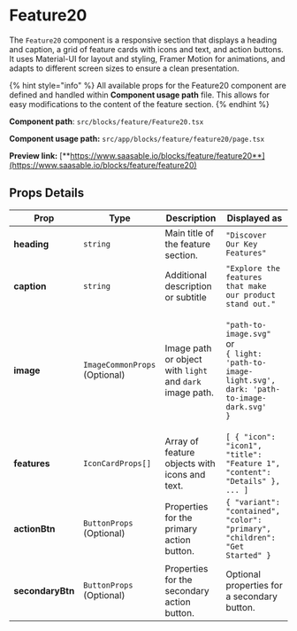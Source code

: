 # Feature20

The `Feature20` component is a responsive section that displays a heading and caption, a grid of feature cards with icons and text, and action buttons. It uses Material-UI for layout and styling, Framer Motion for animations, and adapts to different screen sizes to ensure a clean presentation.

{% hint style="info" %}
All available props for the Feature20 component are defined and handled within **Component usage path** file. This allows for easy modifications to the content of the feature section.
{% endhint %}

**Component path**: `src/blocks/feature/Feature20.tsx`

**Component usage path:**  `src/app/blocks/feature/feature20/page.tsx`

**Preview link:** [**https://www.saasable.io/blocks/feature/feature20**](https://www.saasable.io/blocks/feature/feature20)

## Props Details

| Prop             | Type                          | Description                                              | Displayed as                                                                                                                         |
| ---------------- | ----------------------------- | -------------------------------------------------------- | ------------------------------------------------------------------------------------------------------------------------------------ |
| **heading**      | `string`                      | Main title of the feature section.                       | `"Discover Our Key Features"`                                                                                                        |
| **caption**      | `string`                      | Additional description or subtitle                       | `"Explore the features that make our product stand out."`                                                                            |
| **image**        | `ImageCommonProps` (Optional) | Image path or object with `light` and `dark` image path. | <p><code>"path-to-image.svg"</code><br> or <br><code>{ light: 'path-to-image-light.svg', dark: 'path-to-image-dark.svg' }</code></p> |
| **features**     | `IconCardProps[]`             | Array of feature objects with icons and text.            | `[ { "icon": "icon1", "title": "Feature 1", "content": "Details" }, ... ]`                                                           |
| **actionBtn**    | `ButtonProps` (Optional)      | Properties for the primary action button.                | `{ "variant": "contained", "color": "primary", "children": "Get Started" }`                                                          |
| **secondaryBtn** | `ButtonProps` (Optional)      | Properties for the secondary action button.              | Optional properties for a secondary button.                                                                                          |
